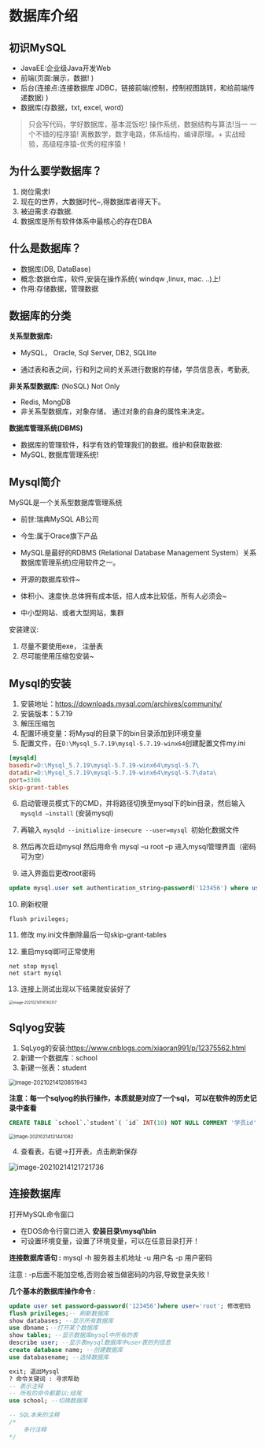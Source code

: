 # 数据库介绍

## 初识MySQL

- JavaEE:企业级Java开发Web
- 前端(页面:展示，数据! )
- 后台(连接点:连接数据库 JDBC，链接前端(控制，控制视图跳转，和给前端传递数据) )
- 数据库(存数据，txt, excel, word)

> 只会写代码，学好数据库，基本混饭吃!
> 操作系统，数据结构与算法!当一 一个不错的程序猿!
> 离散数学，数字电路，体系结构，编译原理。+ 实战经验，高级程序猿-优秀的程序猿！

## 为什么要学数据库？

1. 岗位需求I
2. 现在的世界，大数据时代~,得数据库者得天下。
3. 被迫需求:存数据.
4. 数据库是所有软件体系中最核心的存在DBA

## 什么是数据库？

- 数据库(DB, DataBase)
- 概念:数据仓库，软件,安装在操作系统( windqw ,linux, mac. ..)上!
- 作用:存储数据，管理数据

## 数据库的分类

**关系型数据库:**

- MySQL， Oracle, Sql Server, DB2, SQLlite

- 通过表和表之间，行和列之间的关系进行数据的存储，学员信息表，考勤表,

**非关系型数据库:** (NoSQL) Not Only

- Redis, MongDB
- 非关系型数据库，对象存储， 通过对象的自身的属性来决定。

**数据库管理系统(DBMS)**

- 数据库的管理软件，科学有效的管理我们的数据。维护和获取数据:
- MySQL, 数据库管理系统!



## Mysql简介

MySQL是一个关系型数据库管理系统

- 前世:瑞典MySQL AB公司
- 今生:属于Orace旗下产品
- MySQL是最好的RDBMS (Relational Database Management System）关系数据库管理系统)应用软件之一。

- 开源的数据库软件~
- 体积小、速度快.总体拥有成本低，招人成本比较低，所有人必须会~
- 中小型网站、或者大型网站，集群

安装建议:

1. 尽量不要使用exe， 注册表
2. 尽可能使用压缩包安装~



## Mysql的安装

1. 安装地址：https://downloads.mysql.com/archives/community/
2. 安装版本：5.7.19
3. 解压压缩包
4. 配置环境变量：将Mysql的目录下的bin目录添加到环境变量
5. 配置文件，在`D:\Mysql_5.7.19\mysql-5.7.19-winx64`创建配置文件my.ini

````ini
[mysqld]
basedir=D:\Mysql_5.7.19\mysql-5.7.19-winx64\mysql-5.7\
datadir=D:\Mysql_5.7.19\mysql-5.7.19-winx64\mysql-5.7\data\
port=3306
skip-grant-tables
````

6. 启动管理员模式下的CMD，并将路径切换至mysql下的bin目录，然后输入`mysqld –install` (安装mysql)
7. 再输入  `mysqld --initialize-insecure --user=mysql `初始化数据文件

8. 然后再次启动mysql 然后用命令 mysql –u root –p 进入mysql管理界面（密码可为空）

9. 进入界面后更改root密码

```sql
update mysql.user set authentication_string=password('123456') where user='root'and Host = 'localhost';
```

10. 刷新权限

```shell
flush privileges;
```

11. 修改 my.ini文件删除最后一句skip-grant-tables

12. 重启mysql即可正常使用

```shell
net stop mysql
net start mysql
```

13. 连接上测试出现以下结果就安装好了

<img src="images/image-20210214114740317.png" alt="image-20210214114740317" style="zoom:50%;" />



## Sqlyog安装

1. SqLyog的安装:https://www.cnblogs.com/xiaoran991/p/12375562.html
2. 新建一个数据库：school
3. 新建一张表：student

<img src="images/image-20210214120851943.png" alt="image-20210214120851943" style="zoom:80%;" />

**注意：每一个sqlyog的执行操作，本质就是对应了一个sql， 可以在软件的历史记录中查看**

```sql
CREATE TABLE `school`.`student`( `id` INT(10) NOT NULL COMMENT '学员id', `name` VARCHAR(60) NOT NULL COMMENT '学员姓名', `age` INT(3) NOT NULL COMMENT '学员年龄', PRIMARY KEY (`id`) ) ENGINE=INNODB CHARSET=utf8 COLLATE=utf8_general_ci; 
```



<img src="images/image-20210214121441082.png" alt="image-20210214121441082" style="zoom:67%;" />

4. 查看表，右键->打开表，点击刷新保存

![image-20210214121721736](images/image-20210214121721736.png)



## 连接数据库

打开MySQL命令窗口

- 在DOS命令行窗口进入 **安装目录\mysql\bin**
- 可设置环境变量，设置了环境变量，可以在任意目录打开！

**连接数据库语句 :** mysql -h 服务器主机地址 -u 用户名 -p 用户密码

注意 : -p后面不能加空格,否则会被当做密码的内容,导致登录失败 !

**几个基本的数据库操作命令 :**

```sql
update user set password=password('123456')where user='root'; 修改密码
flush privileges;-- 刷新数据库
show databases; --显示所有数据库
use dbname；--打开某个数据库
show tables; --显示数据库mysql中所有的表
describe user; --显示表mysql数据库中user表的列信息
create database name; --创建数据库
use databasename; --选择数据库

exit; 退出Mysql
? 命令关键词 : 寻求帮助
-- 表示注释
-- 所有的命令都要以;结尾
use school; --切换数据库

-- SQL本来的注释
/*
	多行注释
*/
```





